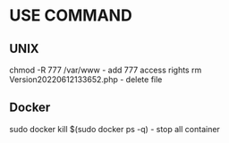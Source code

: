 # USE COMMAND

## UNIX
chmod -R 777 /var/www        - add 777 access rights
rm Version20220612133652.php - delete file

## Docker
sudo docker kill $(sudo docker ps -q) - stop all container